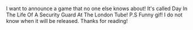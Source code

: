 I want to announce a game that no one else knows about! It's called Day In The Life Of A Security Guard At The London Tube! P.S Funny gif!     I do not know when it will be released. Thanks for reading!